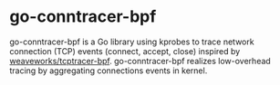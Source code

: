 # go-conntracer-bpf

go-conntracer-bpf is a Go library using kprobes to trace network connection (TCP) events (connect, accept, close) inspired by [weaveworks/tcptracer-bpf](https://github.com/weaveworks/tcptracer-bpf).
go-conntracer-bpf realizes low-overhead tracing by aggregating connections events in kernel.
